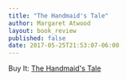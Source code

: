 ```yaml
---
title: "The Handmaid's Tale"
author: Margaret Atwood
layout: book_review
published: false
date: 2017-05-25T21:53:07-06:00
---
```





<div class="mt5 mb4">
  <span class="db ttu tracked-mega silver">Buy It:</span>
  <a target="_blank" href="https://www.amazon.com/gp/product/038549081X/ref=as_li_tl?ie=UTF8&camp=1789&creative=9325&creativeASIN=038549081X&linkCode=as2&tag=tywayne-20&linkId=08859cfca7107d847bba169efcfadb9c">The Handmaid's Tale</a><img src="//ir-na.amazon-adsystem.com/e/ir?t=tywayne-20&l=am2&o=1&a=038549081X" width="1" height="1" border="0" alt="" style="border:none !important; margin:0px !important;" />
</div>
